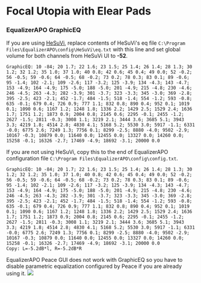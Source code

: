 # Focal Utopia with Elear Pads
### EqualizerAPO GraphicEQ
If you are using [HeSuVi](https://sourceforge.net/projects/hesuvi/), replace contents of HeSuVi's eq file `C:\Program Files\EqualizerAPO\config\HeSuVi\eq.txt` with this line and set global volume for both channels from HeSuVi UI to **-52**.
```
GraphicEQ: 10 -84; 20 1.7; 22 1.6; 23 1.5; 25 1.4; 26 1.4; 28 1.3; 30 1.2; 32 1.2; 35 1.0; 37 1.0; 40 0.8; 42 0.6; 45 0.4; 49 0.0; 52 -0.2; 56 -0.5; 59 -0.6; 64 -0.5; 68 -0.2; 73 0.2; 78 0.3; 83 0.1; 89 -0.6; 95 -1.4; 102 -2.1; 109 -2.6; 117 -3.2; 125 -3.9; 134 -4.3; 143 -4.7; 153 -4.9; 164 -4.9; 175 -5.0; 188 -5.0; 201 -4.9; 215 -4.8; 230 -4.6; 246 -4.5; 263 -4.3; 282 -3.9; 301 -3.7; 323 -3.3; 345 -3.0; 369 -2.8; 395 -2.5; 423 -2.1; 452 -1.7; 484 -1.5; 518 -1.4; 554 -1.2; 593 -0.8; 635 -0.1; 679 0.4; 726 0.9; 777 1.1; 832 0.8; 890 0.4; 952 0.1; 1019 0.1; 1090 0.6; 1167 1.2; 1248 1.8; 1336 2.2; 1429 2.5; 1529 2.4; 1636 1.7; 1751 1.2; 1873 0.9; 2004 0.8; 2145 0.6; 2295 -0.1; 2455 -1.2; 2627 -1.5; 2811 -0.3; 3008 1.1; 3219 2.1; 3444 3.6; 3685 5.1; 3943 3.3; 4219 1.8; 4514 2.8; 4830 4.1; 5168 5.2; 5530 3.0; 5917 -1.1; 6331 -0.0; 6775 2.6; 7249 1.3; 7756 0.1; 8299 -2.5; 8880 -4.0; 9502 -2.9; 10167 -0.3; 10879 0.0; 11640 0.0; 12455 0.0; 13327 0.0; 14260 0.0; 15258 -0.1; 16326 -2.7; 17469 -4.9; 18692 -3.1; 20000 0.0
```
If you are not using HeSuVi, copy this to the end of EqualizerAPO configuration file `C:\Program Files\EqualizerAPO\config\config.txt`.
```
GraphicEQ: 10 -84; 20 1.7; 22 1.6; 23 1.5; 25 1.4; 26 1.4; 28 1.3; 30 1.2; 32 1.2; 35 1.0; 37 1.0; 40 0.8; 42 0.6; 45 0.4; 49 0.0; 52 -0.2; 56 -0.5; 59 -0.6; 64 -0.5; 68 -0.2; 73 0.2; 78 0.3; 83 0.1; 89 -0.6; 95 -1.4; 102 -2.1; 109 -2.6; 117 -3.2; 125 -3.9; 134 -4.3; 143 -4.7; 153 -4.9; 164 -4.9; 175 -5.0; 188 -5.0; 201 -4.9; 215 -4.8; 230 -4.6; 246 -4.5; 263 -4.3; 282 -3.9; 301 -3.7; 323 -3.3; 345 -3.0; 369 -2.8; 395 -2.5; 423 -2.1; 452 -1.7; 484 -1.5; 518 -1.4; 554 -1.2; 593 -0.8; 635 -0.1; 679 0.4; 726 0.9; 777 1.1; 832 0.8; 890 0.4; 952 0.1; 1019 0.1; 1090 0.6; 1167 1.2; 1248 1.8; 1336 2.2; 1429 2.5; 1529 2.4; 1636 1.7; 1751 1.2; 1873 0.9; 2004 0.8; 2145 0.6; 2295 -0.1; 2455 -1.2; 2627 -1.5; 2811 -0.3; 3008 1.1; 3219 2.1; 3444 3.6; 3685 5.1; 3943 3.3; 4219 1.8; 4514 2.8; 4830 4.1; 5168 5.2; 5530 3.0; 5917 -1.1; 6331 -0.0; 6775 2.6; 7249 1.3; 7756 0.1; 8299 -2.5; 8880 -4.0; 9502 -2.9; 10167 -0.3; 10879 0.0; 11640 0.0; 12455 0.0; 13327 0.0; 14260 0.0; 15258 -0.1; 16326 -2.7; 17469 -4.9; 18692 -3.1; 20000 0.0
Copy: L=-5.2dB*l, R=-5.2dB*R
```
EqualizerAPO Peace GUI does not work with GraphicEQ so you have to disable parametric equalization configured by Peace if you are already using it.
![](https://raw.githubusercontent.com/jaakkopasanen/AutoEq/master/results/Sonoma%20Model%20One/innerfidelity/onear/Focal%20Utopia%20with%20Elear%20Pads/Focal%20Utopia%20with%20Elear%20Pads.png)
